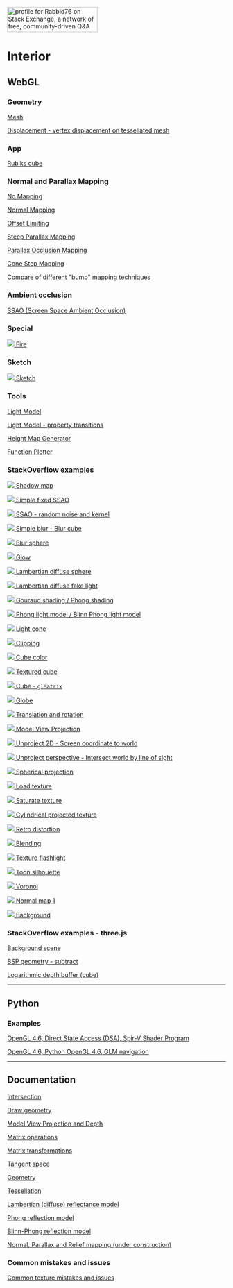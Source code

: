 <a href="https://stackexchange.com/users/7322082/rabbid76"><img src="https://stackexchange.com/users/flair/7322082.png" width="208" height="58" alt="profile for Rabbid76 on Stack Exchange, a network of free, community-driven Q&amp;A sites" title="profile for Rabbid76 on Stack Exchange, a network of free, community-driven Q&amp;A sites" /></a>

# Interior

## WebGL

### Geometry

[Mesh](https://rabbid76.github.io/graphics-snippets/html/basic/mesh.html)

[Displacement - vertex displacement on tessellated mesh](https://rabbid76.github.io/graphics-snippets/html/basic/displacement.html)

### App

[Rubiks cube](https://rabbid76.github.io/graphics-snippets/html/app/rubiks_cube.html)

### Normal and Parallax Mapping

[No Mapping](https://rabbid76.github.io/graphics-snippets/html/technique/parallax_001_no_parallax_mapping.html)

[Normal Mapping](https://rabbid76.github.io/graphics-snippets/html/technique/parallax_002_normal_mapping.html)

[Offset Limiting](https://rabbid76.github.io/graphics-snippets/html/technique/parallax_003_offset_limiting.html)

[Steep Parallax Mapping](https://rabbid76.github.io/graphics-snippets/html/technique/parallax_004_parallax_occlusion_mapping_derivative_tbn.html)

[Parallax Occlusion Mapping](https://rabbid76.github.io/graphics-snippets/html/technique/parallax_005_parallax_relief_mapping_derivative_tbn.html)

[Cone Step Mapping](https://rabbid76.github.io/graphics-snippets/html/technique/parallax_006_cone_step_mapping_derivative_tbn.html)

[Compare of different "bump" mapping techniques](https://rabbid76.github.io/graphics-snippets/html/technique/parallax_mapping.html)

### Ambient occlusion

[SSAO (Screen Space Ambient Occlusion)](https://rabbid76.github.io/graphics-snippets/html/technique/ssao.html)

### Special

[![](html/effect/image/fire.png) Fire](https://rabbid76.github.io/graphics-snippets/html/effect/fire.html)

### Sketch

[![](html/sketch/image/sketch_texture_pen.png) Sketch](https://rabbid76.github.io/graphics-snippets/html/sketch/sketch_texture_pen.html)

### Tools

[Light Model](https://rabbid76.github.io/graphics-snippets/html/tools/light_model_view.html)

[Light Model - property transitions](https://rabbid76.github.io/graphics-snippets/html/tools/light_model_transition.html)

[Height Map Generator](https://rabbid76.github.io/graphics-snippets/html/tools/height_map_generator.html)

[Function Plotter](https://rabbid76.github.io/graphics-snippets/html/tools/function_plotter.html)

### StackOverflow examples

[![](html/stackoverflow/image/shadow_map.png) Shadow map](https://rabbid76.github.io/graphics-snippets/html/stackoverflow/shadow_map.html)

[![](html/stackoverflow/image/ssao_simple_b.png) Simple fixed SSAO](https://rabbid76.github.io/graphics-snippets/html/stackoverflow/ssao_simple_b.html)

[![](html/stackoverflow/image/ssao_simple.png) SSAO - random noise and kernel](https://rabbid76.github.io/graphics-snippets/html/stackoverflow/ssao_simple.html)

[![](html/stackoverflow/image/blur_cube_color.png) Simple blur - Blur cube](https://rabbid76.github.io/graphics-snippets/html/stackoverflow/blur_cube_color.html)

[![](html/stackoverflow/image/blur_sphere_texture.png) Blur sphere](https://rabbid76.github.io/graphics-snippets/html/stackoverflow/blur_sphere_texture.html)

[![](html/stackoverflow/image/glow.png) Glow](https://rabbid76.github.io/graphics-snippets/html/stackoverflow/glow.html)  

[![](html/stackoverflow/image/lambertian_sphere.png) Lambertian diffuse sphere](https://rabbid76.github.io/graphics-snippets/html/stackoverflow/lambertian_sphere.html)

[![](html/stackoverflow/image/lambertian_fake.png) Lambertian diffuse fake light](https://rabbid76.github.io/graphics-snippets/html/stackoverflow/lambertian_fake.html)

[![](html/stackoverflow/image/gouraud_phong.png) Gouraud shading / Phong shading](https://rabbid76.github.io/graphics-snippets/html/stackoverflow/gouraud_phong.html)

[![](html/stackoverflow/image/phong_blinnphong.png) Phong light model / Blinn Phong light model](https://rabbid76.github.io/graphics-snippets/html/stackoverflow/phong_blinnphong.html)

[![](html/stackoverflow/image/light_cone.png) Light cone](https://rabbid76.github.io/graphics-snippets/html/stackoverflow/light_cone.html)

[![](html/stackoverflow/image/clip_cube.png) Clipping](https://rabbid76.github.io/graphics-snippets/html/stackoverflow/clip_cube.html)

[![](html/stackoverflow/image/cube_color.png) Cube color](https://rabbid76.github.io/graphics-snippets/html/stackoverflow/cube_color.html)

[![](html/stackoverflow/image/cube_texture.png) Textured cube](https://rabbid76.github.io/graphics-snippets/html/stackoverflow/cube_texture.html)

[![](html/stackoverflow/image/glMatrix_cube.png) Cube - `glMatrix`](https://rabbid76.github.io/graphics-snippets/html/stackoverflow/glMatrix_cube.html)

[![](html/stackoverflow/image/sphere_texture.png) Globe](https://rabbid76.github.io/graphics-snippets/html/stackoverflow/sphere_texture.html)

[![](html/stackoverflow/image/axis_rotation.png) Translation and rotation](https://rabbid76.github.io/graphics-snippets/html/stackoverflow/axis_rotation.html)

[![](html/stackoverflow/image/model_view_projection.png) Model View Projection](https://rabbid76.github.io/graphics-snippets/html/stackoverflow/model_view_projection.html)

[![](html/stackoverflow/image/unproject_2d_cursor.png) Unproject 2D - Screen coordinate to world](https://rabbid76.github.io/graphics-snippets/html/stackoverflow/unproject_2d.html)

[![](html/stackoverflow/image/unproject_perspective_cursor.png) Unproject perspective - Intersect world by line of sight](https://rabbid76.github.io/graphics-snippets/html/stackoverflow/unproject_perspective.html)

[![](html/stackoverflow/image/spherical_projection.png) Spherical projection](https://rabbid76.github.io/graphics-snippets/html/stackoverflow/spherical_projection.html)

[![](html/stackoverflow/image/texture_load.png) Load texture](https://rabbid76.github.io/graphics-snippets/html/stackoverflow/texture_load.html)

[![](html/stackoverflow/image/texture_saturate.png) Saturate texture](https://rabbid76.github.io/graphics-snippets/html/stackoverflow/texture_saturate.html)

[![](html/stackoverflow/image/texture_cylindrical_projection.png) Cylindrical projected texture](https://rabbid76.github.io/graphics-snippets/html/stackoverflow/texture_cylindrical_projection.html)

[![](html/stackoverflow/image/retro_distortion.png) Retro distortion](https://rabbid76.github.io/graphics-snippets/html/stackoverflow/retro_distortion.html)

[![](html/stackoverflow/image/blending.png) Blending](https://rabbid76.github.io/graphics-snippets/html/stackoverflow/blending.html)

[![](html/stackoverflow/image/texture_flashlight.png) Texture flashlight](https://rabbid76.github.io/graphics-snippets/html/stackoverflow/texture_flashlight.html)

[![](html/stackoverflow/image/silhouette.png) Toon silhouette](https://rabbid76.github.io/graphics-snippets/html/stackoverflow/silhouette.html)

[![](html/stackoverflow/image/voronoi.png) Voronoi](https://rabbid76.github.io/graphics-snippets/html/stackoverflow/voronoi.html)

[![](html/stackoverflow/image/normalmap1.png) Normal map 1](https://rabbid76.github.io/graphics-snippets/html/stackoverflow/normalmap1.html)

[![](html/stackoverflow/image/background_cube_poor_webgl.png) Background](https://rabbid76.github.io/graphics-snippets/html/stackoverflow/background_cube_poor_webgl.html)

### StackOverflow examples - three.js

[Background scene](https://rabbid76.github.io/graphics-snippets/html/stackoverrflow_threejs/background_scene.html)

[BSP geometry - subtract](https://rabbid76.github.io/graphics-snippets/html/stackoverrflow_threejs/geometry_bsp_subtrac.html)

[Logarithmic depth buffer (cube)](https://rabbid76.github.io/graphics-snippets/html/stackoverrflow_threejs/logarithmic_depth_cube.html)

---

## Python

### Examples

[OpenGL 4.6, Direct State Access (DSA), Spir-V Shader Program](https://github.com/Rabbid76/graphics-snippets/blob/master/example/python/dsa_spirv_cube/example_python_dsa_spirv.md)

[OpenGL 4.6, Python OpenGL 4.6, GLM navigation](https://github.com/Rabbid76/graphics-snippets/blob/master/example/python/navigation_glm/example_python_navigation_glm.md)

---

## Documentation

[Intersection](https://github.com/Rabbid76/graphics-snippets/blob/master/documentation/intersection.md)

[Draw geometry](https://github.com/Rabbid76/graphics-snippets/blob/master/documentation/draw_mesh.md)

[Model View Projection and Depth](https://github.com/Rabbid76/graphics-snippets/blob/master/documentation/model_view_projection_depth.md)

[Matrix operations](https://github.com/Rabbid76/graphics-snippets/blob/master/documentation/matrix_operations.md)

[Matrix transformations](https://github.com/Rabbid76/graphics-snippets/blob/master/documentation/model_transformation.md)

[Tangent space](https://github.com/Rabbid76/graphics-snippets/blob/master/documentation/tangent_space.md)

[Geometry](https://github.com/Rabbid76/graphics-snippets/blob/master/documentation/geometry.md)

[Tessellation](https://github.com/Rabbid76/graphics-snippets/blob/master/documentation/tessellation.md)

[Lambertian (diffuse) reflectance model](https://github.com/Rabbid76/graphics-snippets/blob/master/documentation/light_lambertian_diffuse.md)

[Phong reflection model](https://github.com/Rabbid76/graphics-snippets/blob/master/documentation/light_phong.md)

[Blinn-Phong reflection model](https://github.com/Rabbid76/graphics-snippets/blob/master/documentation/light_blinn_phong.md)

[Normal, Parallax and Relief mapping (under construction)](https://github.com/Rabbid76/graphics-snippets/blob/master/documentation/normal_parallax_relief.md)

### Common mistakes and issues

[Common texture mistakes and issues](https://github.com/Rabbid76/graphics-snippets/blob/master/documentation/issue_texture.md)
